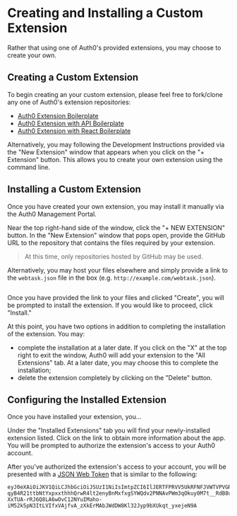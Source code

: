 # Creating and Installing a Custom Extension

Rather that using one of Auth0's provided extensions, you may choose to create your own.

## Creating a Custom Extension
To begin creating an your custom extension, please feel free to fork/clone any one of Auth0's extension repositories:

- [Auth0 Extension Boilerplate](https://github.com/auth0/auth0-extension-boilerplate)
- [Auth0 Extension with API Boilerplate](https://github.com/auth0/auth0-extension-boilerplate-with-api)
- [Auth0 Extension with React Boilerplate](https://github.com/auth0/auth0-extension-boilerplate-with-react)

Alternatively, you may following the Development Instructions provided via the "New Extension" window that appears when you click on the "+ Extension" button. This allows you to create your own extension using the command line.

## Installing a Custom Extension
Once you have created your own extension, you may install it manually via the Auth0 Management Portal.

Near the top right-hand side of the window, click the "+ NEW EXTENSION" button. In the "New Extension" window that pops open, provide the GitHub URL to the repository that contains the files required by your extension.

> At this time, only repositories hosted by GitHub may be used.

Alternatively, you may host your files elsewhere and simply provide a link to the `webtask.json` file in the box (e.g. `http://example.com/webtask.json`).

![]()

Once you have provided the link to your files and clicked "Create", you will be prompted to install the extension. If you would like to proceed, click "Install."

At this point, you have two options in addition to completing the installation of the extension. You may:

- complete the installation at a later date. If you click on the "X" at the top right to exit the window, Auth0 will add your extension to the "All Extensions" tab. At a later date, you may choose this to complete the installation;
- delete the extension completely by clicking on the "Delete" button.

## Configuring the Installed Extension

Once you have installed your extension, you...

Under the "Installed Extensions" tab you will find your newly-installed extension listed. Click on the link to obtain more information about the app. You will be prompted to authorize the extension's access to your Auth0 account.

After you've authorized the extension's access to your account, you will be presented with a [JSON Web Token](/tokens/) that is similar to the following:

```
eyJ0eXAiOiJKV1QiLCJhbGciOiJSUzI1NiIsImtpZCI6IlJERTFPRVV5UkRFNFJVWTVPVGRCT0RNM09UZ3hNRUpFTWtGQ01VUkZRVGcxTlRVeFJERkRSQSJ9.eyJpc3MiOiJodHRwczovL2F1dGgwLmF1dGgwLmNvbS8iLCJzdWIiOiJnb29nbGUtYXBwc3xrYXRpZUBhdXRoMC5jb20iLCJhdWQiOlsiaHR0cHM6Ly9hdXRoMHVzZXIuYXV0aDAuY29tL2FwaS92Mi8iLCJodHRwczovL2F1dGgwLmF1dGgwLmNvbS91c2VyaW5mbyJdLCJhenAiOiJodHRwczovL3NhbmRib3guaXQuYXV0aDAuY29tL2FwaS9ydW4vYXV0aDB1c2VyL2F1dGgwLWV4dGVuc2lvbi1ib2lsZXJwbGF0ZSIsImV4cCI6MTQ1ODg3MTE5MywiaWF0IjoxNDU4ODM1MTkzLCJzY29wZSI6InJlYWQ6Y29ubmVjdGlvbnMgb3BlbmlkIHByb2ZpbGUifQ.GJgPrH_s0_u3wRdHvlvvoOm0wyA6JLFEa8R_gfAyu08wQiGVGNtnvyG1wWAEHk7ALnhDHn3O-qyB4R21ttbNtYxpxxthhhQrwR4lt2enyBnMxfxgSYWQdv2PNNAvPWm3qOkuy0M7t__RdB8utajsd4OALB0M6v8hqmkinXguTy0YL7lQzWajHzEcuR9QwKeoIPwTRRWQOrea4Z9bGhhWsIrdUmCCSevlxGPm2ol0HTDHqSwB_oDYmG7GDqZ-XxTUA-rRJ6Q8LA6wOvC12NYuIMaho-iM52k5pN3ItLVIfxVAjfvA_zXkErMAbJWdDW8Kl32Jyp9bXUkqt_yxejeN9A
```
